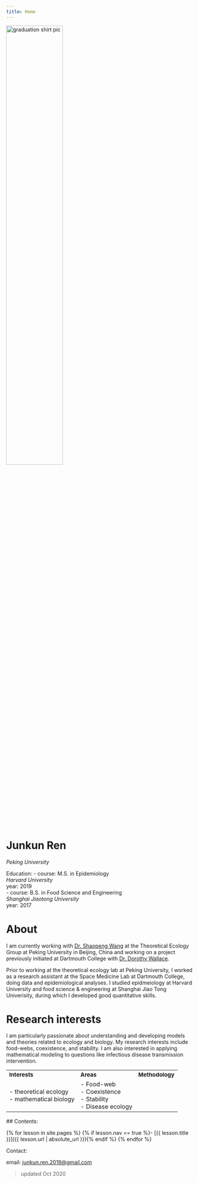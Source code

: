 ```yaml
---
title: Home
---
```


<div> 
    <img src="{{ '/images/graduation shirt picture copy.jpg' | absolute_url }}" alt="graduation shirt pic" style="width:55%;" >
</div>

# Junkun Ren
*Peking University*

Education:
    - course: M.S. in Epidemiology<br/>
      *Harvard University*<br/>
      year: 2019<br/>
    - course: B.S. in Food Science and Engineering<br/>
      *Shanghai Jiaotong University*<br/>
      year: 2017

# About

I am currently working with [Dr. Shaopeng Wang](http://scholar.pku.edu.cn/spwang) at the Theoretical Ecology Group at Peking University in Beijing, China and  working on a project previously initiated at Dartmouth College with [Dr. Dorothy Wallace](https://math.dartmouth.edu/~dwallace/). 

Prior to working at the theoretical ecology lab at Peking University, I worked as a research assistant at the Space Medicine Lab at Dartmouth College, doing data and epidemiological analyses. I studied epidmeiology at Harvard University and food science & engineering at Shanghai Jiao Tong Univerisity, during which I developed good quantitative skills.

# Research interests

I am particularly passionate about understanding and developing models and theories related to ecology and biology. My research interests include food-webs, coexistence, and stability. I am also interested in applying mathematical modeling to questions like infectious disease transmission intervention.

<table border="0">
 <tr>
    <td><b style="font-size:15px">Interests</b></td>
    <td><b style="font-size:15px">Areas</b></td>
    <td><b style="font-size:15px">Methodology</b></td>
 </tr>
 <tr>
    <td> 
        - theoretical ecology <br/>
        - mathematical biology
    </td>
    <td>
        - Food-web  <br/>
        - Coexistence  <br/> 
        - Stability <br/>
        - Disease ecology<br/>
    </td>
 </tr>
</table>
  
<div class="toc" markdown="1">
## Contents:

{% for lesson in site.pages %}
{% if lesson.nav == true %}- [{{ lesson.title }}]({{ lesson.url | absolute_url }}){% endif %}
{% endfor %}
</div>

Contact:

email: junkun.ren.2019@gmail.com

> updated Oct 2020
